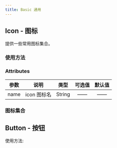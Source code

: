 ```yaml
---
title: Basic 通用
---
```


## Icon - 图标
提供一些常用图标集合。

### 使用方法

<ClientOnly>
  <icon-demo1></icon-demo1>
</ClientOnly>

### Attributes
参数 | 说明 | 类型 | 可选值 | 默认值
:-:| :-: | :-: | :-: | :-: 
name | icon 图标名 | String | —— | ——


### 图标集合
<ClientOnly>
  <icon-demo2></icon-demo2>
</ClientOnly>

## Button - 按钮

使用方法:

<ClientOnly>
  <button-demos></button-demos>
</ClientOnly>